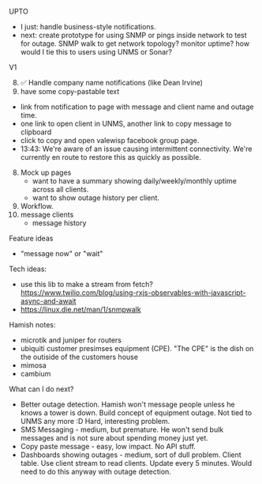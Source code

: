 UPTO

- I just: handle business-style notifications.
- next: create prototype for using SNMP or pings inside network to test for outage.  SNMP walk to get network topology?  monitor uptime?  how would I tie this to users using UNMS or Sonar?

V1

8. ✅ Handle company name notifications (like Dean Irvine)
8. have some copy-pastable text
  - link from notification to page with message and client name and outage time.
  - one link to open client in UNMS, another link to copy message to clipboard
  - click to copy and open valewisp facebook group page.
  - 13:43: We're aware of an issue causing intermittent connectivity. We're currently en route to restore this as quickly as possible.
8. Mock up pages 
    - want to have a summary showing daily/weekly/monthly uptime across all clients.
    - want to show outage history per client.
7. Workflow.
8. message clients
    - message history

Feature ideas

- "message now" or "wait"

Tech ideas:

- use this lib to make a stream from fetch?  https://www.twilio.com/blog/using-rxjs-observables-with-javascript-async-and-await
- https://linux.die.net/man/1/snmpwalk

Hamish notes:

- microtik and juniper for routers
- ubiquiti customer presimses equipment (CPE).  "The CPE" is the dish on the outiside of the customers house
- mimosa
- cambium

What can I do next?

- Better outage detection.  Hamish won't message people unless he knows a tower is down.  Build concept of equipment outage.  Not tied to UNMS any more :D  Hard, interesting problem.
- SMS Messaging - medium, but premature.  He won't send bulk messages and is not sure about spending money just yet.
- Copy paste message - easy, low impact.  No API stuff.
- Dashboards showing outages - medium, sort of dull problem.  Client table.  Use client stream to read clients.  Update every 5 minutes.  Would need to do this anyway with outage detection.